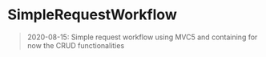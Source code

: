 # SimpleRequestWorkflow

> 2020-08-15: Simple request workflow using MVC5 and containing for now the CRUD functionalities